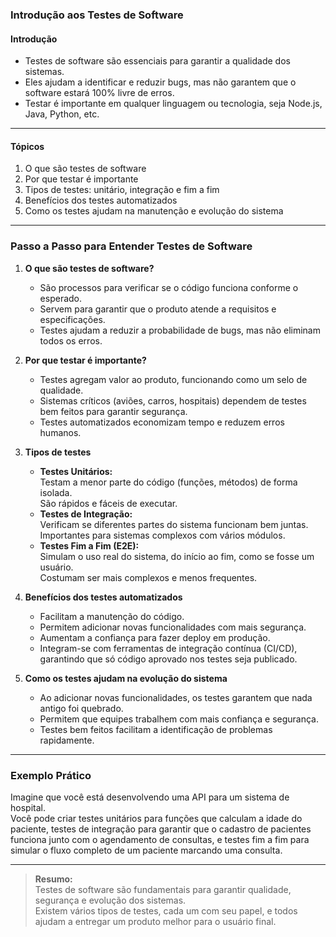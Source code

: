 ### **Introdução aos Testes de Software**

#### Introdução

- Testes de software são essenciais para garantir a qualidade dos sistemas.
- Eles ajudam a identificar e reduzir bugs, mas não garantem que o software estará 100% livre de erros.
- Testar é importante em qualquer linguagem ou tecnologia, seja Node.js, Java, Python, etc.

---

#### Tópicos

1. O que são testes de software
2. Por que testar é importante
3. Tipos de testes: unitário, integração e fim a fim
4. Benefícios dos testes automatizados
5. Como os testes ajudam na manutenção e evolução do sistema

---

### Passo a Passo para Entender Testes de Software

1. **O que são testes de software?**

   - São processos para verificar se o código funciona conforme o esperado.
   - Servem para garantir que o produto atende a requisitos e especificações.
   - Testes ajudam a reduzir a probabilidade de bugs, mas não eliminam todos os erros.

2. **Por que testar é importante?**

   - Testes agregam valor ao produto, funcionando como um selo de qualidade.
   - Sistemas críticos (aviões, carros, hospitais) dependem de testes bem feitos para garantir segurança.
   - Testes automatizados economizam tempo e reduzem erros humanos.

3. **Tipos de testes**

   - **Testes Unitários:**  
     Testam a menor parte do código (funções, métodos) de forma isolada.  
     São rápidos e fáceis de executar.
   - **Testes de Integração:**  
     Verificam se diferentes partes do sistema funcionam bem juntas.  
     Importantes para sistemas complexos com vários módulos.
   - **Testes Fim a Fim (E2E):**  
     Simulam o uso real do sistema, do início ao fim, como se fosse um usuário.  
     Costumam ser mais complexos e menos frequentes.

4. **Benefícios dos testes automatizados**

   - Facilitam a manutenção do código.
   - Permitem adicionar novas funcionalidades com mais segurança.
   - Aumentam a confiança para fazer deploy em produção.
   - Integram-se com ferramentas de integração contínua (CI/CD), garantindo que só código aprovado nos testes seja publicado.

5. **Como os testes ajudam na evolução do sistema**

   - Ao adicionar novas funcionalidades, os testes garantem que nada antigo foi quebrado.
   - Permitem que equipes trabalhem com mais confiança e segurança.
   - Testes bem feitos facilitam a identificação de problemas rapidamente.

---

### Exemplo Prático

Imagine que você está desenvolvendo uma API para um sistema de hospital.  
Você pode criar testes unitários para funções que calculam a idade do paciente, testes de integração para garantir que o cadastro de pacientes funciona junto com o agendamento de consultas, e testes fim a fim para simular o fluxo completo de um paciente marcando uma consulta.

---

> **Resumo:**  
> Testes de software são fundamentais para garantir qualidade, segurança e evolução dos sistemas.  
> Existem vários tipos de testes, cada um com seu papel, e todos ajudam a entregar um produto melhor para o usuário final.
